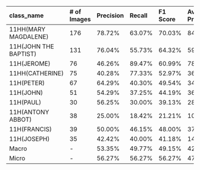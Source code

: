 | class_name            | # of Images   | Precision   | Recall   | F1 Score   | Average Precision   |
|:----------------------|:--------------|:------------|:---------|:-----------|:--------------------|
| 11HH(MARY MAGDALENE)  | 176           | 78.72%      | 63.07%   | 70.03%     | 84.02%              |
| 11H(JOHN THE BAPTIST) | 131           | 76.04%      | 55.73%   | 64.32%     | 59.34%              |
| 11H(JEROME)           | 76            | 46.26%      | 89.47%   | 60.99%     | 78.18%              |
| 11HH(CATHERINE)       | 75            | 40.28%      | 77.33%   | 52.97%     | 36.44%              |
| 11H(PETER)            | 67            | 64.29%      | 40.30%   | 49.54%     | 34.00%              |
| 11H(JOHN)             | 51            | 54.29%      | 37.25%   | 44.19%     | 36.49%              |
| 11H(PAUL)             | 30            | 56.25%      | 30.00%   | 39.13%     | 28.31%              |
| 11H(ANTONY ABBOT)     | 38            | 25.00%      | 18.42%   | 21.21%     | 10.98%              |
| 11H(FRANCIS)          | 39            | 50.00%      | 46.15%   | 48.00%     | 37.68%              |
| 11H(JOSEPH)           | 35            | 42.42%      | 40.00%   | 41.18%     | 14.63%              |
| Macro                 | -             | 53.35%      | 49.77%   | 49.15%     | 42.01%              |
| Micro                 | -             | 56.27%      | 56.27%   | 56.27%     | 47.89%              |